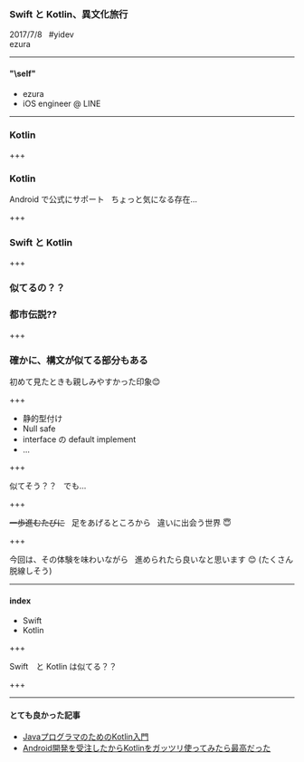 ### Swift と Kotlin、異文化旅行
2017/7/8   
#yidev  
ezura

---

#### "\self"
* ezura
* iOS engineer @ LINE

---

### Kotlin

+++

### Kotlin
Android で公式にサポート  
ちょっと気になる存在…

+++

### Swift と Kotlin

+++

### 似てるの？？
### 都市伝説??

+++

### 確かに、構文が似てる部分もある
初めて見たときも親しみやすかった印象😊

+++

* 静的型付け
* Null safe
* interface の default implement
* ...

+++

似てそう？？  
でも…

+++

~~一歩進むたびに~~  
足をあげるところから  
違いに出会う世界 😇

+++

今回は、その体験を味わいながら  
進められたら良いなと思います 😊
(たくさん脱線しそう)

---

#### index
* Swift
* Kotlin

+++

Swift　と Kotlin は似てる？？

+++


---

#### とても良かった記事
* [JavaプログラマのためのKotlin入門](http://qiita.com/koher/items/bcc58c01c6ff2ece658f)
* [Android開発を受注したからKotlinをガッツリ使ってみたら最高だった](http://qiita.com/omochimetaru/items/98e015b0b694dd97f323)

